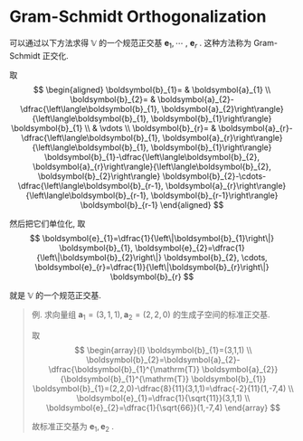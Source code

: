 # Gram-Schmidt Orthogonalization

可以通过以下方法求得 $\mathbb{V}$ 的一个规范正交基 $\boldsymbol{e}_{1}, \cdots$ ,  $\boldsymbol{e}_{r}$ . 这种方法称为 Gram-Schmidt 正交化.

取
$$
\begin{aligned}
\boldsymbol{b}_{1}= & \boldsymbol{a}_{1} \\
\boldsymbol{b}_{2}= & \boldsymbol{a}_{2}-\dfrac{\left\langle\boldsymbol{b}_{1}, \boldsymbol{a}_{2}\right\rangle}{\left\langle\boldsymbol{b}_{1}, \boldsymbol{b}_{1}\right\rangle} \boldsymbol{b}_{1} \\
& \vdots \\
\boldsymbol{b}_{r}= & \boldsymbol{a}_{r}-\dfrac{\left\langle\boldsymbol{b}_{1}, \boldsymbol{a}_{r}\right\rangle}{\left\langle\boldsymbol{b}_{1}, \boldsymbol{b}_{1}\right\rangle} \boldsymbol{b}_{1}-\dfrac{\left\langle\boldsymbol{b}_{2}, \boldsymbol{a}_{r}\right\rangle}{\left\langle\boldsymbol{b}_{2}, \boldsymbol{b}_{2}\right\rangle} \boldsymbol{b}_{2}-\cdots-\dfrac{\left\langle\boldsymbol{b}_{r-1}, \boldsymbol{a}_{r}\right\rangle}{\left\langle\boldsymbol{b}_{r-1}, \boldsymbol{b}_{r-1}\right\rangle} \boldsymbol{b}_{r-1}
\end{aligned}
$$

然后把它们单位化, 取
$$
\boldsymbol{e}_{1}=\dfrac{1}{\left\|\boldsymbol{b}_{1}\right\|} \boldsymbol{b}_{1}, \boldsymbol{e}_{2}=\dfrac{1}{\left\|\boldsymbol{b}_{2}\right\|} \boldsymbol{b}_{2}, \cdots, \boldsymbol{e}_{r}=\dfrac{1)}{\left\|\boldsymbol{b}_{r}\right\|} \boldsymbol{b}_{r}
$$

就是 $\mathbb{V}$ 的一个规范正交基.

> 例. 求向量组 $\boldsymbol{a}_{1}=(3,1,1), \boldsymbol{a}_{2}=(2,2,0)$ 的生成子空间的标准正交基.
>
> 取
> $$
> \begin{array}{l}
> \boldsymbol{b}_{1}=(3,1,1) \\
> \boldsymbol{b}_{2}=\boldsymbol{a}_{2}-\dfrac{\boldsymbol{b}_{1}^{\mathrm{T}} \boldsymbol{a}_{2}}{\boldsymbol{b}_{1}^{\mathrm{T}} \boldsymbol{b}_{1}} \boldsymbol{b}_{1}=(2,2,0)-\dfrac{8}{11}(3,1,1)=\dfrac{-2}{11}(1,-7,4) \\
> \boldsymbol{e}_{1}=\dfrac{1}{\sqrt{11}}(3,1,1) \\
> \boldsymbol{e}_{2}=\dfrac{1}{\sqrt{66}}(1,-7,4)
> \end{array}
> $$
>
> 故标准正交基为 $\boldsymbol{e}_{1}, \boldsymbol{e}_{2}$ . 